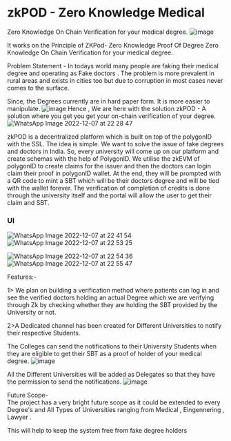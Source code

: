 # zkPOD - Zero Knowledge Medical 
Zero Knowledge On Chain Verification for your medical degree.
![image](https://user-images.githubusercontent.com/95926324/205470191-d72a0698-a861-424a-8f28-6014bc7d3530.png)

It works on the Principle of ZKPod- Zero Knowledge Proof Of Degree 
Zero Knowledge On Chain Verification for your medical degree.

Problem Statement - In todays world many people are faking their medical degree and operating as Fake doctors . 
The problem is more prevalent in rural areas and exists in cities too but due to corruption in most cases never comes to the surface.

Since, the Degrees currently are in hard paper form. It is more easier to manipulate.
![image](https://user-images.githubusercontent.com/95926324/205473350-f17de11c-cc02-4fce-91e6-aba9849c487c.png)
Hence , We are here with the solution zkPOD - A solution where you get you get your on-chain verification of your degree.
![WhatsApp Image 2022-12-07 at 22 28 47](https://user-images.githubusercontent.com/88609894/206242804-9295ed41-bfc2-4d40-8c26-a7aa0e855d88.jpg)



zkPOD is a decentralized platform which is built on top of the polygonID with the SSL. The idea is simple. We want to solve the issue of fake degrees and doctors in India. So, every university will come up on our platform and create schemas with the help of PolygonID. We utilise the zkEVM of polygonID to create claims for the issuer and then the doctors can login claim their proof in polygonID wallet. At the end, they will be prompted with a QR code to mint a SBT which will be their doctors degree and will be tied with the wallet forever. The verification of completion of credits is done through the university itself and the portal will allow the user to get their claim and SBT.

### UI


![WhatsApp Image 2022-12-07 at 22 41 54](https://user-images.githubusercontent.com/88609894/206245444-3a0e5184-5ca3-4050-ba54-98decf88b2a7.jpg)
![WhatsApp Image 2022-12-07 at 22 53 25](https://user-images.githubusercontent.com/88609894/206248042-6a3b2c18-4a8f-4f3a-9174-5c7011a739f1.jpg)

![WhatsApp Image 2022-12-07 at 22 54 36](https://user-images.githubusercontent.com/88609894/206248295-d471365c-2fdf-48a7-89a6-c3e950fb36f4.jpg)
![WhatsApp Image 2022-12-07 at 22 55 47](https://user-images.githubusercontent.com/88609894/206248623-8da3520a-26b4-4170-823a-b8c60d3662d8.jpg)

Features:- 

1> We plan on building a verification method where patients can log in and see the verified doctors holding an actual Degree which we are verifying through Zk by checking whether they are holding the SBT provided by the University or not.

2>A Dedicated channel has been created for Different Universities to notify their respective Students.

The Colleges can send the notifications to their University Students when they are eligible to get their SBT as a proof of holder of your medical degree.
![image](https://user-images.githubusercontent.com/95926324/205470108-c9c354bf-ba4f-4574-ad9f-027915db45b3.png)

All the Different Universities will be added as Delegates so that they have the permission to send the notifications.
![image](https://user-images.githubusercontent.com/95926324/205470159-fcb5cf1a-62e7-491f-a426-62a4f27272e8.png)



Future Scope-  
The project has a very bright future scope as it could be extended to every Degree's and All Types of Universities ranging from Medical , Eingennering , Lawyer .

This will help to keep the system free from fake degree holders 
